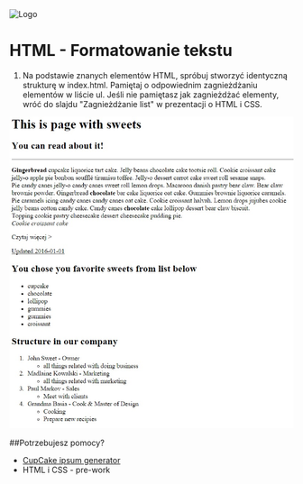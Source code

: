 <img alt="Logo" src="http://coderslab.pl/svg/logo-coderslab.svg" width="400">

# HTML - Formatowanie tekstu

1. Na podstawie znanych elementów HTML, spróbuj stworzyć identyczną strukturę w index.html. Pamiętaj o odpowiednim zagnieżdżaniu elementów w liście ul. Jeśli nie pamiętasz jak zagnieżdżać elementy, wróć do slajdu "Zagnieżdżanie list" w prezentacji o HTML i CSS.


 ![Sample project](images/sample.jpg)

##Potrzebujesz pomocy?
*  [CupCake ipsum generator](http://www.cupcakeipsum.com/)
*  HTML i CSS - pre-work
